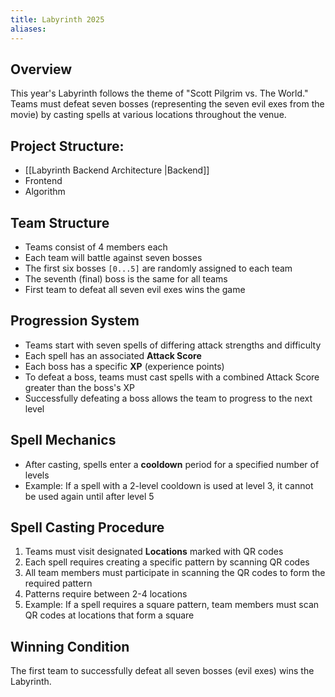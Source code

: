 ```yaml
---
title: Labyrinth 2025
aliases:
---
```

## Overview
This year's Labyrinth follows the theme of "Scott Pilgrim vs. The World." Teams must defeat seven bosses (representing the seven evil exes from the movie) by casting spells at various locations throughout the venue.

## Project Structure:
- [[Labyrinth Backend Architecture |Backend]]
- Frontend
- Algorithm

## Team Structure
- Teams consist of 4 members each
- Each team will battle against seven bosses
- The first six bosses `[0...5]` are randomly assigned to each team
- The seventh (final) boss is the same for all teams
- First team to defeat all seven evil exes wins the game

## Progression System
- Teams start with seven spells of differing attack strengths and difficulty
- Each spell has an associated **Attack Score**
- Each boss has a specific **XP** (experience points)
- To defeat a boss, teams must cast spells with a combined Attack Score greater than the boss's XP
- Successfully defeating a boss allows the team to progress to the next level

## Spell Mechanics
- After casting, spells enter a **cooldown** period for a specified number of levels
- Example: If a spell with a 2-level cooldown is used at level 3, it cannot be used again until after level 5

## Spell Casting Procedure
1. Teams must visit designated **Locations** marked with QR codes
2. Each spell requires creating a specific pattern by scanning QR codes
3. All team members must participate in scanning the QR codes to form the required pattern
4. Patterns require between 2-4 locations
5. Example: If a spell requires a square pattern, team members must scan QR codes at locations that form a square

## Winning Condition
The first team to successfully defeat all seven bosses (evil exes) wins the Labyrinth.
